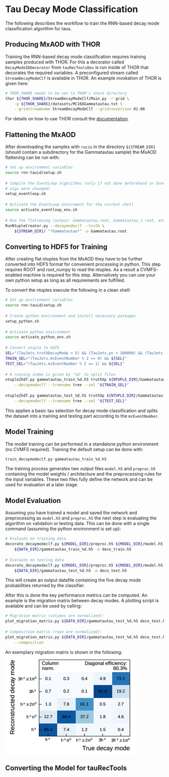 # Tau Decay Mode Classification

The following describes the workflow to train the RNN-based decay mode
classification algorithm for taus.

## Producing MxAOD with THOR

Training the RNN-based decay mode classification requires training samples
produced with THOR. For this a decorator called `DecayModeIDDecorator` from
`tauRecToolsDev` is run inside of THOR that decorates the required variables. A
preconfigured stream called `StreamDecayModeClf` is available in THOR. An
example invokation of THOR is given here: 

```bash
# THOR_SHARE needs to be set to THOR's share directory
thor ${THOR_SHARE}/StreamDecayModeClf/Main.py -r grid \
    -g ${THOR_SHARE}/datasets/MC16DGammatautau.txt \
    --gridstreamname StreamDecayModeClf --gridrunversion 01-00
```

For details on how to use THOR consult the
[documentation](https://gitlab.cern.ch/atlas-perf-tau/THOR/blob/master/README.rst).

## Flattening the MxAOD

After downloading the samples with `rucio` in the directory `${STREAM_DIR}`
(should contain a subdirectory for the Gammatautau sample) the MxAOD flattening
can be run with:

```bash
# Set up environment variables
source rnn-tauid/setup.sh

# Compile the EventLoop algorithms (only if not done beforehand or EventLoop
# algs were changed)
setup_eventloop.sh

# Activate the EventLoop enviroment for the current shell
source activate_eventloop_env.sh

# Run the flattening (output: Gammatautau.root, Gammatautau_1.root, etc.)
RunNtupleCreator.py --decaymodeclf --truth \
    ${STREAM_DIR}/ "*Gammatautau*" -o Gammatautau.root
```

## Converting to HDF5 for Training

After creating flat ntuples from the MxAOD they have to be further converted
into HDF5 format for convenient processing in python. This step requires ROOT
and root_numpy to read the ntuples. As a result a CVMFS-enabled machine is
required for this step. Alternatively you can use your own python setup as long
as all requirements are fulfilled.

To convert the ntuples execute the following in a clean shell:

```bash
# Set up environment variables
source rnn-tauid/setup.sh

# Create python environment and install necessary packages
setup_python.sh

# Activate python environment
source activate_python_env.sh

# Convert ntuple to hdf5
SEL="(TauJets.truthDecayMode < 5) && (TauJets.pt < 100000) && (TauJets.truthPtVis < 100000)"
TRAIN_SEL="(TauJets.mcEventNumber % 2 == 0) && ${SEL}"
TEST_SEL="(TauJets.mcEventNumber % 2 == 1) && ${SEL}"

# A running index is given by '%d' to split files
ntuple2hdf.py gammatautau_train_%d.h5 truthXp ${NTUPLE_DIR}/Gammatautau*.root \
    --decaymodeclf --treename tree --sel "${TRAIN_SEL}"

ntuple2hdf.py gammatautau_test_%d.h5 truthXp ${NTUPLE_DIR}/Gammatautau*.root \
    --decaymodeclf --treename tree --sel "${TEST_SEL}"
```

This applies a basic tau selection for decay mode classification and splits the
dataset into a training and testing part according to the `mcEventNumber`.

## Model Training

The model training can be performed in a standalone python environment (no CVMFS
required). Training the default setup can be done with:

```bash
train_decaymodeclf.py gammatautau_train_%d.h5
```

The training process generates two output files `model.h5` and `preproc.h5`
containing the model weights / architecture and the preprocessing rules for the
input variables. These two files fully define the network and can be used for
evaluation at a later stage.


## Model Evaluation

Assuming you have trained a model and saved the network and preprocessing as
`model.h5` and `preproc.h5` the next step is evaluating the algorithm on
validation or testing data. This can be done with a single command (assuming the
python environment is set up):

```bash
# Evaluate on training data
decorate_decaymodeclf.py ${MODEL_DIR}/preproc.h5 ${MODEL_DIR}/model.h5 \
    ${DATA_DIR}/gammatautau_train_%d.h5 -o deco_train.h5

# Evaluate on testing data
decorate_decaymodeclf.py ${MODEL_DIR}/preproc.h5 ${MODEL_DIR}/model.h5 \
    ${DATA_DIR}/gammatautau_test_%d.h5 -o deco_test.h5
```

This will create an output datafile containing the five decay mode probabilities
returned by the classifier.

After this is done the key performance metrics can be computed. An example is
the migration matrix between decay modes. A plotting script is available and can
be used by calling:

```bash
# Migration matrix (columns are normalized):
plot_migration_matrix.py ${DATA_DIR}/gammatautau_test_%d.h5 deco_test.h5 mig_mat.pdf

# Composition matrix (rows are normalized):
plot_migration_matrix.py ${DATA_DIR}/gammatautau_test_%d.h5 deco_test.h5 comp_mat.pdf \
    --composition
```

An exemplary migration matrix is shown in the following:
![Migration Matrix](img/migration_matrix_workflow.png)

## Converting the Model for tauRecTools
